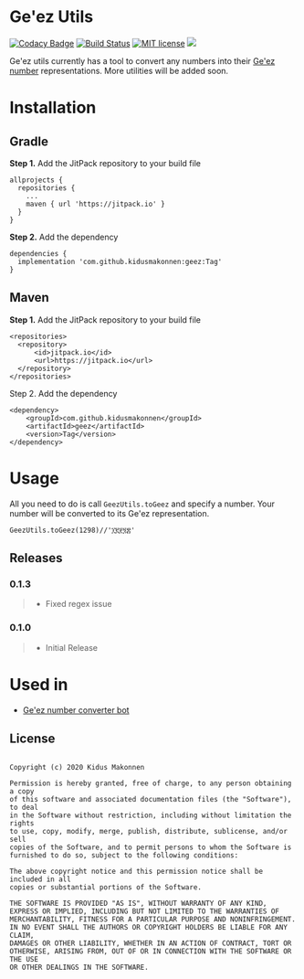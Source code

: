 Ge'ez Utils
=============
[![Codacy Badge](https://api.codacy.com/project/badge/Grade/231cf6d0c2cd469bbad76d764c5efbc9)](https://app.codacy.com/manual/kidusmakonnen/geez?utm_source=github.com&utm_medium=referral&utm_content=kidusmakonnen/geez&utm_campaign=Badge_Grade_Dashboard)
[![Build Status](https://travis-ci.com/kidusmakonnen/geez.svg?branch=master)](https://travis-ci.com/kidusmakonnen/geez)
[![MIT license](http://img.shields.io/badge/license-MIT-brightgreen.svg)](http://opensource.org/licenses/MIT)
[![](https://jitpack.io/v/kidusmakonnen/geez.svg)](https://jitpack.io/#kidusmakonnen/geez)

Ge'ez utils currently has a tool to convert any numbers into their [Ge'ez number](https://en.wikipedia.org/wiki/Ge%CA%BDez_script#Numerals "Ge'ez number") representations. More utilities will be added soon.

Installation
=============

Gradle
---------------------------
**Step 1.**  Add the JitPack repository to your build file
```
allprojects {
  repositories {
    ...
    maven { url 'https://jitpack.io' }
  }
}
```
**Step 2.** Add the dependency
```
dependencies {
  implementation 'com.github.kidusmakonnen:geez:Tag'
}
```

Maven
-------
**Step 1.** Add the JitPack repository to your build file
```
<repositories>
  <repository>
      <id>jitpack.io</id>
      <url>https://jitpack.io</url>
  </repository>
</repositories>
```

Step 2. Add the dependency
```
<dependency>
    <groupId>com.github.kidusmakonnen</groupId>
    <artifactId>geez</artifactId>
    <version>Tag</version>
</dependency>
```

Usage
=======
All you need to do is call  `GeezUtils.toGeez` and specify a number. Your number will be converted to its Ge'ez representation.
```
GeezUtils.toGeez(1298)//'፲፪፻፺፰'
```

Releases
------------------
### 0.1.3
> * Fixed regex issue

### 0.1.0
> * Initial Release

Used in
==================
-  [Ge'ez number converter bot](https://t.me/GeezNumberBot "Link")


## License

```

Copyright (c) 2020 Kidus Makonnen

Permission is hereby granted, free of charge, to any person obtaining a copy
of this software and associated documentation files (the "Software"), to deal
in the Software without restriction, including without limitation the rights
to use, copy, modify, merge, publish, distribute, sublicense, and/or sell
copies of the Software, and to permit persons to whom the Software is
furnished to do so, subject to the following conditions:

The above copyright notice and this permission notice shall be included in all
copies or substantial portions of the Software.

THE SOFTWARE IS PROVIDED "AS IS", WITHOUT WARRANTY OF ANY KIND,
EXPRESS OR IMPLIED, INCLUDING BUT NOT LIMITED TO THE WARRANTIES OF
MERCHANTABILITY, FITNESS FOR A PARTICULAR PURPOSE AND NONINFRINGEMENT.
IN NO EVENT SHALL THE AUTHORS OR COPYRIGHT HOLDERS BE LIABLE FOR ANY CLAIM,
DAMAGES OR OTHER LIABILITY, WHETHER IN AN ACTION OF CONTRACT, TORT OR
OTHERWISE, ARISING FROM, OUT OF OR IN CONNECTION WITH THE SOFTWARE OR THE USE
OR OTHER DEALINGS IN THE SOFTWARE.

```
